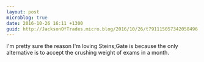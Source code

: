 ```yaml
---
layout: post
microblog: true
date: 2016-10-26 16:11 +1300
guid: http://JacksonOfTrades.micro.blog/2016/10/26/t791115057342058496.html
---
```

I'm pretty sure the reason I'm loving Steins;Gate is because the only alternative is to accept the crushing weight of exams in a month.
